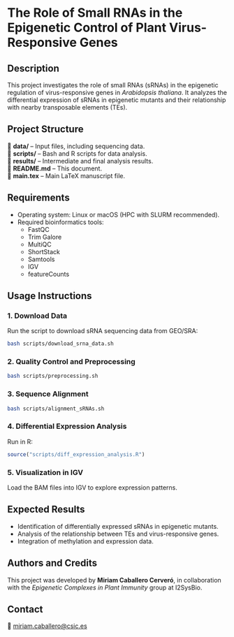 # **The Role of Small RNAs in the Epigenetic Control of Plant Virus-Responsive Genes**  

## **Description**  
This project investigates the role of small RNAs (sRNAs) in the epigenetic regulation of virus-responsive genes in *Arabidopsis thaliana*. It analyzes the differential expression of sRNAs in epigenetic mutants and their relationship with nearby transposable elements (TEs).  

## **Project Structure**  
📂 **data/** – Input files, including sequencing data.  
📂 **scripts/** – Bash and R scripts for data analysis.  
📂 **results/** – Intermediate and final analysis results.  
📄 **README.md** – This document.  
📄 **main.tex** – Main LaTeX manuscript file.  

## **Requirements**  
- Operating system: Linux or macOS (HPC with SLURM recommended).  
- Required bioinformatics tools:  
  - FastQC  
  - Trim Galore  
  - MultiQC  
  - ShortStack  
  - Samtools  
  - IGV  
  - featureCounts  

## **Usage Instructions**  

### **1. Download Data**  
Run the script to download sRNA sequencing data from GEO/SRA:  
```bash
bash scripts/download_srna_data.sh
```

### **2. Quality Control and Preprocessing**  
```bash
bash scripts/preprocessing.sh
```

### **3. Sequence Alignment**  
```bash
bash scripts/alignment_sRNAs.sh
```

### **4. Differential Expression Analysis**  
Run in R:  
```r
source("scripts/diff_expression_analysis.R")
```

### **5. Visualization in IGV**  
Load the BAM files into IGV to explore expression patterns.  

## **Expected Results**  
- Identification of differentially expressed sRNAs in epigenetic mutants.  
- Analysis of the relationship between TEs and virus-responsive genes.  
- Integration of methylation and expression data.  

## **Authors and Credits**  
This project was developed by **Miriam Caballero Cerveró**, in collaboration with the *Epigenetic Complexes in Plant Immunity* group at I2SysBio.  

## **Contact**  
📧 miriam.caballero@csic.es  
